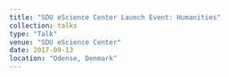 ```yaml
---
title: "SDU eScience Center Launch Event: Humanities"
collection: talks
type: "Talk"
venue: "SDU eScience Center"
date: 2017-09-13
location: "Odense, Denmark"
---
```


